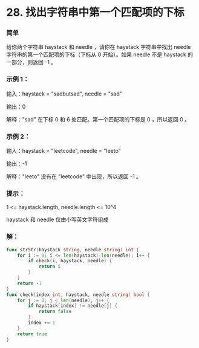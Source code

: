 # 28. 找出字符串中第一个匹配项的下标

### 简单

给你两个字符串 haystack 和 needle ，请你在 haystack 字符串中找出 needle 字符串的第一个匹配项的下标（下标从 0 开始）。如果 needle 不是 haystack 的一部分，则返回  -1 。

### 示例 1：

输入：haystack = "sadbutsad", needle = "sad"

输出：0

解释："sad" 在下标 0 和 6 处匹配。第一个匹配项的下标是 0 ，所以返回 0 。

### 示例 2：

输入：haystack = "leetcode", needle = "leeto"

输出：-1

解释："leeto" 没有在 "leetcode" 中出现，所以返回 -1 。
 
### 提示：

1 <= haystack.length, needle.length <= 10^4

haystack 和 needle 仅由小写英文字符组成

### 解：
```go
func strStr(haystack string, needle string) int {
	for i := 0; i <= len(haystack)-len(needle); i++ {
		if check(i, haystack, needle) {
			return i
		}
	}
	return -1
}
func check(index int, haystack, needle string) bool {
	for j := 0; j < len(needle); j++ {
		if haystack[index] != needle[j] {
			return false
		}
		index += 1
	}
	return true
}
```